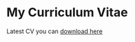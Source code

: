 # My Curriculum Vitae

Latest CV you can [download here](https://github.com/Solmore/cv/releases/latest/download/cv.pdf)
